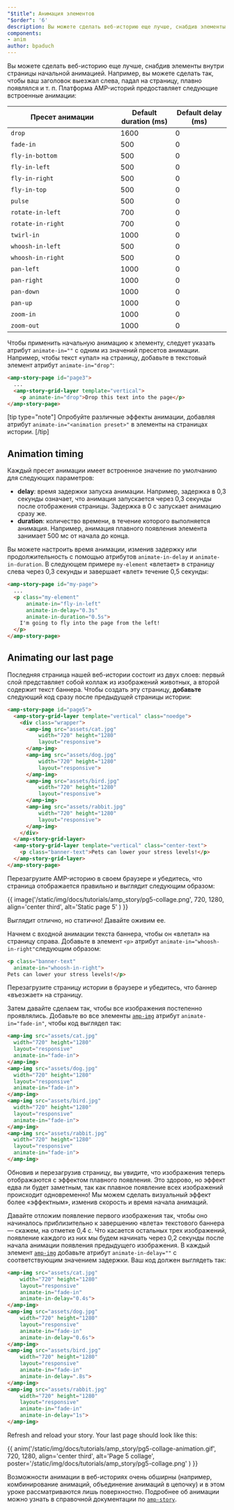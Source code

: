 ```yaml
---
"$title": Анимация элементов
"$order": '6'
description: Вы можете сделать веб-историю еще лучше, снабдив элементы внутри страницы начальной анимацией. Например, вы можете заставить свой заголовок лететь из...
components:
- anim
author: bpaduch
---
```


Вы можете сделать веб-историю еще лучше, снабдив элементы внутри страницы начальной анимацией. Например, вы можете сделать так, чтобы ваш заголовок выезжал слева, падал на страницу, плавно появлялся и т. п. Платформа AMP-историй предоставляет следующие встроенные анимации:

<table>
<thead><tr>
  <th width="50%">Пресет анимации</th>
  <th width="25%">Default duration (ms)</th>
  <th width="25%">Default delay (ms)</th>
</tr></thead>
<tbody>
<tr>
  <td><code>drop</code></td>
  <td>1600</td>
  <td>0</td>
</tr>
<tr>
  <td><code>fade-in</code></td>
  <td>500</td>
  <td>0</td>
</tr>
<tr>
  <td><code>fly-in-bottom</code></td>
  <td>500</td>
  <td>0</td>
</tr>
<tr>
  <td><code>fly-in-left</code></td>
  <td>500</td>
  <td>0</td>
</tr>
<tr>
  <td><code>fly-in-right</code></td>
  <td>500</td>
  <td>0</td>
</tr>
<tr>
  <td><code>fly-in-top</code></td>
  <td>500</td>
  <td>0</td>
</tr>
<tr>
  <td><code>pulse</code></td>
  <td>500</td>
  <td>0</td>
</tr>
<tr>
  <td><code>rotate-in-left</code></td>
  <td>700</td>
  <td>0</td>
</tr>
<tr>
  <td><code>rotate-in-right</code></td>
  <td>700</td>
  <td>0</td>
</tr>
<tr>
  <td><code>twirl-in</code></td>
  <td>1000</td>
  <td>0</td>
</tr>
<tr>
  <td><code>whoosh-in-left</code></td>
  <td>500</td>
  <td>0</td>
</tr>
<tr>
  <td><code>whoosh-in-right</code></td>
  <td>500</td>
  <td>0</td>
</tr>
<tr>
  <td><code>pan-left</code></td>
  <td>1000</td>
  <td>0</td>
</tr>
<tr>
  <td><code>pan-right</code></td>
  <td>1000</td>
  <td>0</td>
</tr>
<tr>
  <td><code>pan-down</code></td>
  <td>1000</td>
  <td>0</td>
</tr>
<tr>
  <td><code>pan-up</code></td>
  <td>1000</td>
  <td>0</td>
</tr>
<tr>
  <td><code>zoom-in</code></td>
  <td>1000</td>
  <td>0</td>
</tr>
<tr>
  <td><code>zoom-out</code></td>
  <td>1000</td>
  <td>0</td>
</tr>
</tbody>
</table>

Чтобы применить начальную анимацию к элементу, следует указать атрибут <code>animate-in="<em data-md-type="raw_html"><animation data-md-type="raw_html" preset></animation></em>"</code> с одним из значений пресетов анимации. Например, чтобы текст «упал» на страницу, добавьте в текстовый элемент атрибут `animate-in="drop"`:

```html
<amp-story-page id="page3">
  ...
  <amp-story-grid-layer template="vertical">
    <p animate-in="drop">Drop this text into the page</p>
</amp-story-page>
```

[tip type="note"] Опробуйте различные эффекты анимации, добавляя атрибут `animate-in="<animation preset>"` в элементы на страницах истории. [/tip]

## Animation timing

Каждый пресет анимации имеет встроенное значение по умолчанию для следующих параметров:

- **delay**: время задержки запуска анимации. Например, задержка в 0,3 секунды означает, что анимация запускается через 0,3 секунды после отображения страницы. Задержка в 0 с запускает анимацию сразу же.
- **duration**: количество времени, в течение которого выполняется анимация. Например, анимация плавного появления элемента занимает 500 мс от начала до конца.

Вы можете настроить время анимации, изменив задержку или продолжительность с помощью атрибутов `animate-in-delay` и `animate-in-duration`. В следующем примере `my-element` «влетает» в страницу слева через 0,3 секунды и завершает «влет» течение 0,5 секунды:

```html
<amp-story-page id="my-page">
  ...
  <p class="my-element"
      animate-in="fly-in-left"
      animate-in-delay="0.3s"
      animate-in-duration="0.5s">
    I'm going to fly into the page from the left!
  </p>
</amp-story-page>
```

## Animating our last page

Последняя страница нашей веб-истории состоит из двух слоев: первый слой представляет собой коллаж из изображений животных, а второй содержит текст баннера. Чтобы создать эту страницу, **добавьте** следующий код сразу после предыдущей страницы истории:

```html
<amp-story-page id="page5">
  <amp-story-grid-layer template="vertical" class="noedge">
    <div class="wrapper">
      <amp-img src="assets/cat.jpg"
          width="720" height="1280"
          layout="responsive">
      </amp-img>
      <amp-img src="assets/dog.jpg"
          width="720" height="1280"
          layout="responsive">
      </amp-img>
      <amp-img src="assets/bird.jpg"
          width="720" height="1280"
          layout="responsive">
      </amp-img>
      <amp-img src="assets/rabbit.jpg"
          width="720" height="1280"
          layout="responsive">
      </amp-img>
    </div>
  </amp-story-grid-layer>
  <amp-story-grid-layer template="vertical" class="center-text">
    <p class="banner-text">Pets can lower your stress levels!</p>
  </amp-story-grid-layer>
</amp-story-page>
```

Перезагрузите AMP-историю в своем браузере и убедитесь, что страница отображается правильно и выглядит следующим образом:

{{ image('/static/img/docs/tutorials/amp_story/pg5-collage.png', 720, 1280, align='center third', alt='Static page 5' ) }}

Выглядит отлично, но статично! Давайте оживим ее.

Начнем с входной анимации текста баннера, чтобы он «влетал» на страницу справа. Добавьте в элемент `<p>` атрибут `animate-in="whoosh-in-right"`следующим образом:

```html
<p class="banner-text"
  animate-in="whoosh-in-right">
Pets can lower your stress levels!</p>
```

Перезагрузите страницу истории в браузере и убедитесь, что баннер «въезжает» на страницу.

Затем давайте сделаем так, чтобы все изображения постепенно проявлялись. Добавьте во все элементы [`amp-img`](../../../../documentation/components/reference/amp-img.md) атрибут `animate-in="fade-in"`, чтобы код выглядел так:

```html
<amp-img src="assets/cat.jpg"
  width="720" height="1280"
  layout="responsive"
  animate-in="fade-in">
</amp-img>
<amp-img src="assets/dog.jpg"
  width="720" height="1280"
  layout="responsive"
  animate-in="fade-in">
</amp-img>
<amp-img src="assets/bird.jpg"
  width="720" height="1280"
  layout="responsive"
  animate-in="fade-in">
</amp-img>
<amp-img src="assets/rabbit.jpg"
  width="720" height="1280"
  layout="responsive"
  animate-in="fade-in">
</amp-img>
```

Обновив и перезагрузив страницу, вы увидите, что изображения теперь отображаются с эффектом плавного появления. Это здорово, но эффект едва ли будет заметным, так как плавное появление всех изображений происходит одновременно! Мы можем сделать визуальный эффект более «эффектным», изменив скорость и время начала анимаций.

Давайте отложим появление первого изображения так, чтобы оно начиналось приблизительно к завершению «влета» текстового баннера — скажем, на отметке 0,4 с. Что касается остальных трех изображений, появление каждого из них мы будем начинать через 0,2 секунды после начала анимации появления предыдущего изображения. В каждый элемент [`amp-img`](../../../../documentation/components/reference/amp-img.md) добавьте атрибут `animate-in-delay=""` с соответствующим значением задержки. Ваш код должен выглядеть так:

```html
<amp-img src="assets/cat.jpg"
    width="720" height="1280"
    layout="responsive"
    animate-in="fade-in"
    animate-in-delay="0.4s">
</amp-img>
<amp-img src="assets/dog.jpg"
    width="720" height="1280"
    layout="responsive"
    animate-in="fade-in"
    animate-in-delay="0.6s">
</amp-img>
<amp-img src="assets/bird.jpg"
    width="720" height="1280"
    layout="responsive"
    animate-in="fade-in"
    animate-in-delay=".8s">
</amp-img>
<amp-img src="assets/rabbit.jpg"
    width="720" height="1280"
    layout="responsive"
    animate-in="fade-in"
    animate-in-delay="1s">
</amp-img>

```

Refresh and reload your story.  Your last page should look like this:

{{ anim('/static/img/docs/tutorials/amp_story/pg5-collage-animation.gif', 720, 1280, align='center third', alt='Page 5 collage', poster='/static/img/docs/tutorials/amp_story/pg5-collage.png' ) }}

Возможности анимации в веб-историях очень обширны (например, комбинирование анимаций, объединение анимаций в цепочку) и в этом уроке рассматриваются лишь поверхностно. Подробнее об анимации можно узнать в справочной документации по [`amp-story`](../../../../documentation/components/reference/amp-story.md).
